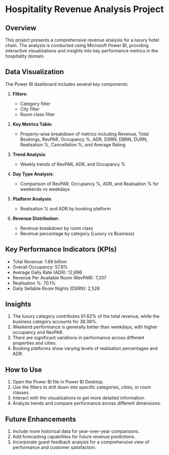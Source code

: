 # Hospitality Revenue Analysis Project

## Overview
This project presents a comprehensive revenue analysis for a luxury hotel chain. The analysis is conducted using Microsoft Power BI, providing interactive visualizations and insights into key performance metrics in the hospitality domain.

## Data Visualization
The Power BI dashboard includes several key components:

1. **Filters**: 
   - Category filter
   - City filter
   - Room class filter

2. **Key Metrics Table**:
   - Property-wise breakdown of metrics including Revenue, Total Bookings, RevPAR, Occupancy %, ADR, DSRN, DBRN, DURN, Realisation %, Cancellation %, and Average Rating

3. **Trend Analysis**:
   - Weekly trends of RevPAR, ADR, and Occupancy %

4. **Day Type Analysis**:
   - Comparison of RevPAR, Occupancy %, ADR, and Realisation % for weekends vs weekdays

5. **Platform Analysis**:
   - Realisation % and ADR by booking platform

6. **Revenue Distribution**:
   - Revenue breakdown by room class
   - Revenue percentage by category (Luxury vs Business)

## Key Performance Indicators (KPIs)
- Total Revenue: 1.69 billion
- Overall Occupancy: 57.8%
- Average Daily Rate (ADR): 12,696
- Revenue Per Available Room (RevPAR): 7,337
- Realisation %: 70.1%
- Daily Sellable Room Nights (DSRN): 2,528

## Insights
1. The luxury category contributes 61.62% of the total revenue, while the business category accounts for 38.38%.
2. Weekend performance is generally better than weekdays, with higher occupancy and RevPAR.
3. There are significant variations in performance across different properties and cities.
4. Booking platforms show varying levels of realisation percentages and ADR.

## How to Use
1. Open the Power BI file in Power BI Desktop.
2. Use the filters to drill down into specific categories, cities, or room classes.
3. Interact with the visualizations to get more detailed information.
4. Analyze trends and compare performance across different dimensions.

## Future Enhancements
1. Include more historical data for year-over-year comparisons.
2. Add forecasting capabilities for future revenue predictions.
3. Incorporate guest feedback analysis for a comprehensive view of performance and customer satisfaction.

